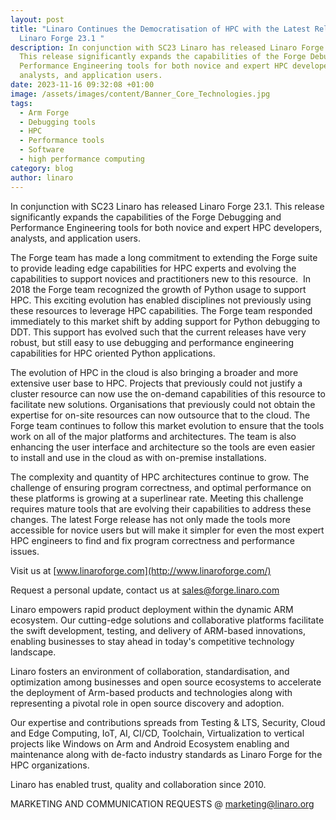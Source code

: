 ```yaml
---
layout: post
title: "Linaro Continues the Democratisation of HPC with the Latest Release of
  Linaro Forge 23.1 "
description: In conjunction with SC23 Linaro has released Linaro Forge 23.1.
  This release significantly expands the capabilities of the Forge Debugging and
  Performance Engineering tools for both novice and expert HPC developers,
  analysts, and application users.
date: 2023-11-16 09:32:08 +01:00
image: /assets/images/content/Banner_Core_Technologies.jpg
tags:
  - Arm Forge
  - Debugging tools
  - HPC
  - Performance tools
  - Software
  - high performance computing
category: blog
author: linaro
---
```

In conjunction with SC23 Linaro has released Linaro Forge 23.1. This release significantly expands the capabilities of the Forge Debugging and Performance Engineering tools for both novice and expert HPC developers, analysts, and application users.   

The Forge team has made a long commitment to extending the Forge suite to provide leading edge capabilities for HPC experts and evolving the capabilities to support novices and practitioners new to this resource.  In 2018 the Forge team recognized the growth of Python usage to support HPC. This exciting evolution has enabled disciplines not previously using these resources to leverage HPC capabilities. The Forge team responded immediately to this market shift by adding support for Python debugging to DDT. This support has evolved such that the current releases have very robust, but still easy to use debugging and performance engineering capabilities for HPC oriented Python applications.

The evolution of HPC in the cloud is also bringing a broader and more extensive user base to HPC. Projects that previously could not justify a cluster resource can now use the on-demand capabilities of this resource to facilitate new solutions. Organisations that previously could not obtain the expertise for on-site resources can now outsource that to the cloud. The Forge team continues to follow this market evolution to ensure that the tools work on all of the major platforms and architectures. The team is also enhancing the user interface and architecture so the tools are even easier to install and use in the cloud as with on-premise installations.

The complexity and quantity of HPC architectures continue to grow. The challenge of ensuring program correctness, and optimal performance on these platforms is growing at a superlinear rate. Meeting this challenge requires mature tools that are evolving their capabilities to address these changes. The latest Forge release has not only made the tools more accessible for novice users but will make it simpler for even the most expert HPC engineers to find and fix program correctness and performance issues.

Visit us at [www.linaroforge.com](http://www.linaroforge.com/)

Request a personal update, contact us at [sales@forge.linaro.com](mailto:sales@forge.linaro.com)

Linaro empowers rapid product deployment within the dynamic ARM ecosystem. Our cutting-edge solutions and collaborative platforms facilitate the swift development, testing, and delivery of ARM-based innovations, enabling businesses to stay ahead in today's competitive technology landscape.

Linaro fosters an environment of collaboration, standardisation, and optimization among businesses and open source ecosystems to accelerate the deployment of Arm-based products and technologies along with representing a pivotal role in open source discovery and adoption.

Our expertise and contributions spreads from Testing & LTS, Security, Cloud and Edge Computing, IoT, AI, CI/CD, Toolchain, Virtualization to vertical projects like Windows on Arm and Android Ecosystem enabling and maintenance along with de-facto industry standards as Linaro Forge for the HPC organizations.

Linaro has enabled trust, quality and collaboration since 2010.

MARKETING AND COMMUNICATION REQUESTS @ [marketing@linaro.org](mailto:marketing@linaro.org)